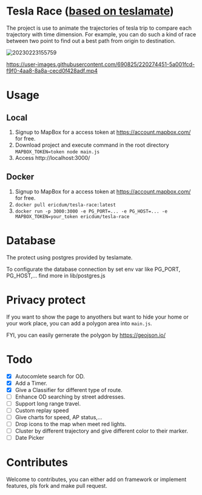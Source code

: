 # Tesla Race ([based on teslamate](https://github.com/adriankumpf/teslamate))

The project is use to animate the trajectories of tesla trip to compare each trajectory with time dimension. For example, you can do such a kind of race between two point to find out a best path from origin to destination.

![20230223155759](https://user-images.githubusercontent.com/690825/220850761-cbd92afd-90f2-4f4e-985b-c28ced8c3dc6.jpg)

https://user-images.githubusercontent.com/690825/220274451-5a001fcd-f9f0-4aa8-8a8a-cecd0f428adf.mp4

# Usage

## Local
1. Signup to MapBox for a access token at https://account.mapbox.com/ for free.
1. Download project and execute command in the root directory
`MAPBOX_TOKEN=token node main.js`
1. Access http://localhost:3000/

## Docker
1. Signup to MapBox for a access token at https://account.mapbox.com/ for free.
2. `docker pull ericdum/tesla-race:latest`
3. `docker run -p 3000:3000 -e PG_PORT=... -e PG_HOST=... -e MAPBOX_TOKEN=your_token ericdum/tesla-race`

# Database

The protect using postgres provided by teslamate.

To configurate the database connection by set env var like PG_PORT, PG_HOST,... find more in lib/postgres.js

# Privacy protect

If you want to show the page to anyothers but want to hide your home or your work place, you can add a polygon area into `main.js`.

FYI, you can easily gernerate the polygon by https://geojson.io/

# Todo
- [x] Autocomlete search for OD.
- [x] Add a Timer.
- [x] Give a Classifier for different type of route.
- [ ] Enhance OD searching by street addresses.
- [ ] Support long range travel.
- [ ] Custom replay speed
- [ ] Give charts for speed, AP status,...
- [ ] Drop icons to the map when meet red lights.
- [ ] Cluster by different trajectory and give different color to their marker.
- [ ] Date Picker

# Contributes
Welcome to contributes, you can either add on framework or implement features, pls fork and make pull request. 
